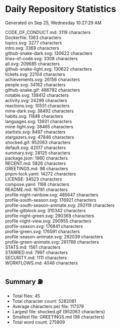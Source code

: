 # Daily Repository Statistics
Generated on Sep 25, Wednesday 10:27:29 AM  

CODE_OF_CONDUCT.md: 3119 characters  
Dockerfile: 1363 characters  
topics.svg: 3277 characters  
intro.svg: 3369 characters  
github-snake-dark.svg: 130622 characters  
lines-of-code.svg: 3308 characters  
all.svg: 209685 characters  
github-snake-light.svg: 130622 characters  
tickets.svg: 22104 characters  
achievements.svg: 26156 characters  
people.svg: 34162 characters  
github-snake.gif: 486792 characters  
notable.svg: 138412 characters  
activity.svg: 24299 characters  
reactions.svg: 10551 characters  
mine-dark.svg: 38492 characters  
habits.svg: 11848 characters  
languages.svg: 13931 characters  
mine-light.svg: 38465 characters  
starlists.svg: 8497 characters  
stargazers.svg: 47846 characters  
shocked.gif: 952063 characters  
default.svg: 42017 characters  
summary.svg: 28125 characters  
package.json: 1960 characters  
RECENT.md: 5826 characters  
GREETINGS.md: 98 characters  
pnpm-lock.yaml: 14272 characters  
LICENSE: 34523 characters  
compose.yaml: 1168 characters  
README.md: 16781 characters  
profile-night-rainbow.svg: 485647 characters  
profile-south-season.svg: 176921 characters  
profile-south-season-animate.svg: 292119 characters  
profile-gitblock.svg: 310342 characters  
profile-night-green.svg: 290369 characters  
profile-night-view.svg: 290955 characters  
profile-season.svg: 176841 characters  
profile-green.svg: 176591 characters  
profile-season-animate.svg: 292039 characters  
profile-green-animate.svg: 291789 characters  
STATS.md: 1561 characters  
STARRED.md: 7997 characters  
SECURITY.md: 1111 characters  
WORKFLOWS.md: 4046 characters  

## Summary ⛽  
- Total files: 45  
- Total character count: 5282081  
- Average characters per file: 117379  
- Largest file: shocked.gif (952063 characters)  
- Smallest file: GREETINGS.md (98 characters)  
- Total word count: 275909  
